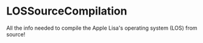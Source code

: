 # LOSSourceCompilation
All the info needed to compile the Apple Lisa's operating system (LOS) from source!
